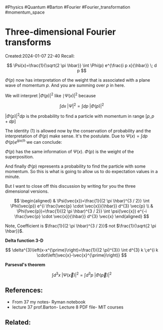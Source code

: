 #Physics #Quantum #Barton #Fourier #Fourier_transformation #momentum_space
# Three-dimensional Fourier transforms
Created:2024-01-07 22-40
Recall:

$$
\Psi(x)=\frac{1}{\sqrt{2 \pi \hbar}} \int \Phi(p) e^{\frac{i p x}{\hbar}} \; d p
$$

$\Phi(p)$ now has interpretation of the weight that is associated with a plane wave of momentum $p$. And you are summing over $p$ in here. 

We will interpret $|\Phi(p)|^{2}$ like $\mid \Psi(\left.x\right)|^{2}$ because

$$
\begin{equation*}
\int dx\;|\Psi|^{2}=\int dp\;|\Phi(p)|^{2} \tag{1}
\end{equation*}
$$

$|\Phi(p)|^{2} d p$ is the probability to find a particle with momentum in range $[p, p+d p]$

The identity $(1)$ is allowed now by the conservation of probability and the interpretation of $\Phi(p)$ make sense. It's the postulate. Due to $\Psi(x)=\int d p \quad \Phi(p) e^{i p x / h}$ we can conclude:

$\Phi(p)$ has the same information of $\Psi(x)$.
$\Phi(p)$ is the weight of the superposition.

And finally $\Phi(p)$ represents a probability to find the particle with some momentum. So this is what is going to allow us to do expectation values in a minute.

But I want to close off this discussion by writing for you the three dimensional versions.

$$
\begin{aligned}
& \Psi(\vec{x})=\frac{1}{(2 \pi \hbar)^{3 / 2}} \int \Phi(\vec{p}) e^{i \frac{\vec{p} \cdot \vec{x}}{\hbar}} d^{3} \vec{p} \\
& \Phi(\vec{p})=\frac{1}{(2 \pi \hbar)^{3 / 2}} \int \psi(\vec{x}) e^{-i \frac{\vec{p} \cdot \vec{x}}{\hbar}} d^{3} \vec{x}
\end{aligned}
$$

Note, Coefficient is $\frac{1}{(2 \pi \hbar)^{3 / 2}}$ not $\frac{1}{\sqrt{2 \pi \hbar}}$.

**Delta function 3-D**

$$
\delta^{3}\left(x-x^{\prime}\right)=\frac{1}{(2 \pi)^{3}} \int d^{3} k \;e^{i k \cdot\left(\vec{x}-\vec{x}^{\prime}\right)}
$$

**Parseval's theorem**

$$
\int d^{3} x\;|\Psi(\vec{x})|^{2}=\int d^{3} p\;|\Phi(\vec{p})|^{2}
$$



## References:
- From 37 my notes- Ryman notebook
- lecture 37 prof.Barton- Lecture 8 PDF file- MIT courses
## Related: